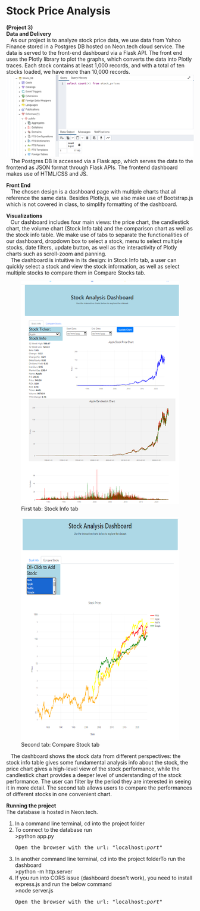 # Stock Price Analysis
 **(Project 3)**  
  **Data and Delivery**  
  &nbsp;&nbsp; As our project is to analyze stock price data, we use data from Yahoo Finance stored in a Postgres DB hosted on
Neon.tech cloud service. The data is served to the front-end dashboard via a
Flask API. The front end uses the Plotly library to plot the graphs, which
converts the data into Plotly traces. Each stock contains at least 1,000
records, and with a total of ten stocks loaded, we have more than 10,000
records.  
  <img src="./snapshots/records.png" alt="screenshot of Postgres data count">  
 &nbsp;&nbsp;  The Postgres DB is accessed via a Flask app, which serves the data to the frontend
as JSON format through Flask APIs. The frontend dashboard makes use of HTML/CSS
and JS.  
 
**Front End**   
 &nbsp;&nbsp; The chosen design is a dashboard page with multiple charts that all reference the
same data. Besides Plotly.js, we also make use of Bootstrap.js which is not
covered in class, to simplify formatting of the dashboard.
 
**Visualizations**  
&nbsp;&nbsp;  Our dashboard includes four main views: the price chart, the
candlestick chart, the volume chart (Stock Info tab) and the comparison chart
as well as the stock info table.
We make use of tabs to separate the
functionalities of our dashboard, dropdown box to select a stock, menu to
select multiple stocks, date filters, update button, as well as the
interactivity of Plotly charts such as scroll-zoom and panning.  
 &nbsp;&nbsp; The dashboard is intuitive in its design: in
Stock Info tab, a user can quickly select a stock and view the stock
information, as well as select multiple stocks to compare them in Compare Stocks tab.  
<figure>
  <img src="./snapshots/tab1.png" width="450" height="600" alt="screenshot of dashboard tab1">
  <figcaption>First tab: Stock Info tab </figcaption>
</figure>  

 <figure>
 <img src="./snapshots/tab2.png" width="450" height="600" alt="screenshot of dashboard tab2">  
 <figcaption>Second tab: Compare Stock tab </figcaption>  
</figure>
  
  &nbsp;&nbsp; The dashboard shows the stock data from
different perspectives: the stock info table gives some fundamental analysis
info about the stock, the price chart gives a high-level view of the stock
performance, while the candlestick chart provides a deeper level of
understanding of the stock performance. The user can filter by the period they
are interested in seeing it in more detail. The second tab allows users to
compare the performances of different stocks in one convenient chart.

 **Running the project**  
   The database is hosted in Neon.tech.
   <ol>
   <li>In a command line terminal, cd into the project folder</li>
   <li>To connect to the database run</li>
   >python app.py
    <pre>Open the browser with the url: "localhost:<i>port</i>"</pre>
   <li>In another command line terminal, cd into the project folderTo run the dashboard </li>
   >python -m http.server
   <li>If you run into CORS issue (dashboard doesn't work), you need to install express.js and run the below command </li>
   >node server.js
    <pre>Open the browser with the url: "localhost:<i>port</i>"</pre>
  </ol>
